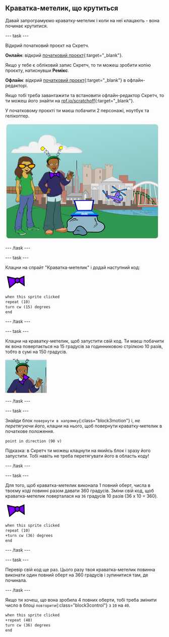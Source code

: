 ## Краватка-метелик, що крутиться

Давай запрограмуємо краватку-метелик і коли на неї клацають - вона починає крутитися.

--- task ---

Відкрий початковий проєкт на Скретч.

**Онлайн**: відкрий [початковий проєкт](https://rpf.io/tech-toys-on){:target="_blank"}.

Якщо у тебе є обліковий запис Скретч, то ти можеш зробити копію проєкту, натиснувши **Ремікс**.

**Офлайн**: відкрий [початковий проєкт](https://rpf.io/p/uk-UA/tech-toys-go){:target="_blank"} в офлайн-редакторі.

Якщо тобі треба завантажити та встановити офлайн-редактор Скретч, то ти можеш його знайти на [rpf.io/scratchoff](https://rpf.io/scratchoff){:target="_blank"}.

У початковому проєкті ти маєш побачити 2 персонажі, ноутбук та гелікоптер.

![початковий проєкт](images/toys-starter.png)

--- /task ---

--- task ---

Клацни на спрайт "Краватка-метелик" і додай наступний код:

![спрайт краватки-метелика](images/bowtie-sprite.png)

```blocks3
when this sprite clicked
repeat (10)
turn cw (15) degrees
end
```

--- /task ---


--- task ---

Клацни на краватку-метелик, щоб запустити свій код. Ти маєш побачити як вона повертається на 15 градусів за годинниковою стрілкою 10 разів, тобто в сумі на 150 градусів.

![краватка-метелик, що провернулася на 150 градусів](images/toys-bowtie-test.png)

--- /task ---

--- task ---

Знайди блок `повернути в напрямку`{:class="block3motion"} і, _не перетягуючи його_, клацни на нього, щоб повернути краватку-метелик в початкове положення.

```blocks3
point in direction (90 v)
```

Підказка: в Скретч ти можеш клацнути на якийсь блок і зразу його запустити. Тобі навіть не треба перетягувати його в область коду!

--- /task ---

--- task ---

Для того, щоб краватка-метелик виконала 1 повний оберт, числа в твоєму коді повинні разом давати 360 градусів. Зміни свій код, щоб краватка-метелик поверталася на `36` градусів 10 разів (36 x 10 = 360).

![спрайт краватки-метелика](images/bowtie-sprite.png)

```blocks3
when this sprite clicked
repeat (10)
+turn cw (36) degrees
end
```

--- /task ---

--- task ---

Перевір свій код ще раз. Цього разу твоя краватка-метелик повинна виконати один повний оберт на 360 градусів і зупинитися там, де починала.

--- /task ---

Якщо ти хочеш, що вона зробила 4 повних оберти, тобі треба змінити число в блоці `повторити`{:class="block3control"} з `10` на `40`.

```blocks3
when this sprite clicked
+repeat (40)
turn cw (36) degrees
end
```
